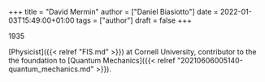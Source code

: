 +++
title = "David Mermin"
author = ["Daniel Biasiotto"]
date = 2022-01-03T15:49:00+01:00
tags = ["author"]
draft = false
+++

1935

[Physicist]({{< relref "FIS.md" >}}) at Cornell University, contributor to the the foundation to [Quantum Mechanics]({{< relref "20210606005140-quantum_mechanics.md" >}}).